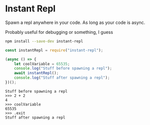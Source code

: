# Instant Repl
 Spawn a repl anywhere in your code. As long as your code is async.

Probably useful for debugging or something, I guess

```bash
npm install --save-dev instant-repl
```

```js
const instantRepl = require("instant-repl");

(async () => {
    let coolVariable = 65535;
    console.log("Stuff before spawning a repl");
    await instantRepl();
    console.log("Stuff after spawning a repl");
})();
```

```
Stuff before spawning a repl
>>> 2 + 2
4
>>> coolVariable
65535
>>> .exit
Stuff after spawning a repl
```
